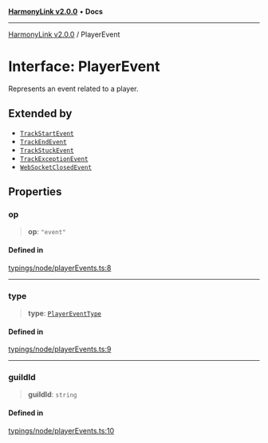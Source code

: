 [**HarmonyLink v2.0.0**](../README.md) • **Docs**

***

[HarmonyLink v2.0.0](../globals.md) / PlayerEvent

# Interface: PlayerEvent

Represents an event related to a player.

## Extended by

- [`TrackStartEvent`](TrackStartEvent.md)
- [`TrackEndEvent`](TrackEndEvent.md)
- [`TrackStuckEvent`](TrackStuckEvent.md)
- [`TrackExceptionEvent`](TrackExceptionEvent.md)
- [`WebSocketClosedEvent`](WebSocketClosedEvent.md)

## Properties

### op

> **op**: `"event"`

#### Defined in

[typings/node/playerEvents.ts:8](https://github.com/Joniii11/HarmonyLink/blob/master/src/typings/node/playerEvents.ts#L8)

***

### type

> **type**: [`PlayerEventType`](../type-aliases/PlayerEventType.md)

#### Defined in

[typings/node/playerEvents.ts:9](https://github.com/Joniii11/HarmonyLink/blob/master/src/typings/node/playerEvents.ts#L9)

***

### guildId

> **guildId**: `string`

#### Defined in

[typings/node/playerEvents.ts:10](https://github.com/Joniii11/HarmonyLink/blob/master/src/typings/node/playerEvents.ts#L10)
